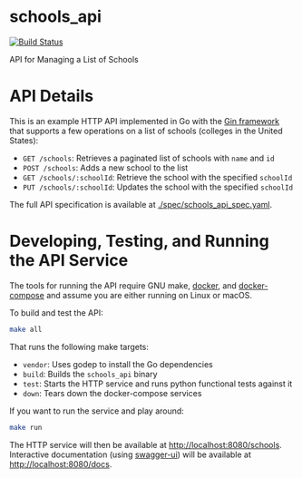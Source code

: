 # schools_api

[![Build Status](https://travis-ci.org/clinstid/schools_api.svg?branch=master)](https://travis-ci.org/clinstid/schools_api)

API for Managing a List of Schools

# API Details

This is an example HTTP API implemented in Go with the [Gin framework](https://github.com/gin-gonic/gin) that supports a few operations on a list of schools (colleges in the United States):
- `GET /schools`: Retrieves a paginated list of schools with `name` and `id`
- `POST /schools`: Adds a new school to the list
- `GET /schools/:schoolId`: Retrieve the school with the specified `schoolId`
- `PUT /schools/:schoolId`: Updates the school with the specified `schoolId`

The full API specification is available at [./spec/schools_api_spec.yaml](./spec/schools_api_spec.yaml).

# Developing, Testing, and Running the API Service

The tools for running the API require GNU make, [docker](https://www.docker.com/get-started), and [docker-compose](https://docs.docker.com/compose/install/) and assume you are either running on Linux or macOS.

To build and test the API:
```sh
make all
```

That runs the following make targets:
- `vendor`: Uses godep to install the Go dependencies
- `build`: Builds the `schools_api` binary
- `test`: Starts the HTTP service and runs python functional tests against it
- `down`: Tears down the docker-compose services

If you want to run the service and play around:
```sh
make run
```

The HTTP service will then be available at [http://localhost:8080/schools](http://localhost:8080/schools). Interactive documentation (using [swagger-ui](https://swagger.io/tools/swagger-ui/)) will be available at [http://localhost:8080/docs](http://localhost:8080/docs).
